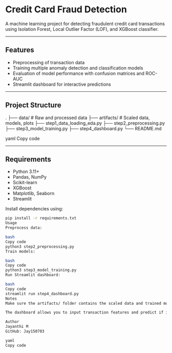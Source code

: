 # Credit Card Fraud Detection

A machine learning project for detecting fraudulent credit card transactions using Isolation Forest, Local Outlier Factor (LOF), and XGBoost classifier.

---

## Features

- Preprocessing of transaction data
- Training multiple anomaly detection and classification models
- Evaluation of model performance with confusion matrices and ROC-AUC
- Streamlit dashboard for interactive predictions

---

## Project Structure

.
├── data/ # Raw and processed data
├── artifacts/ # Scaled data, models, plots
├── step1_data_loading_eda.py
├── step2_preprocessing.py
├── step3_model_training.py
├── step4_dashboard.py
└── README.md

yaml
Copy code

---

## Requirements

- Python 3.11+
- Pandas, NumPy
- Scikit-learn
- XGBoost
- Matplotlib, Seaborn
- Streamlit

Install dependencies using:

```bash
pip install -r requirements.txt
Usage
Preprocess data:

bash
Copy code
python3 step2_preprocessing.py
Train models:

bash
Copy code
python3 step3_model_training.py
Run Streamlit dashboard:

bash
Copy code
streamlit run step4_dashboard.py
Notes
Make sure the artifacts/ folder contains the scaled data and trained models.

The dashboard allows you to input transaction features and predict if it is fraudulent.

Author
Jayanthi M
GitHub: Jay150703

yaml
Copy code
